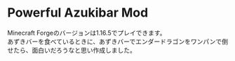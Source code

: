 # Powerful Azukibar Mod

Minecraft Forgeのバージョンは1.16.5でプレイできます。
<br>
あずきバーを食べているときに、あずきバーでエンダードラゴンをワンパンで倒せたら、面白いだろうなと思い作成しました。

